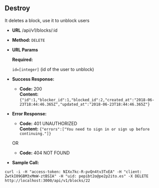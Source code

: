 **Destroy**
----
It deletes a block, use it to unblock users

* **URL**
  /api/v1/blocks/:id

* **Method:**
  `DELETE`

*  **URL Params**

   **Required:**

   `id=[integer]` (id of the user to unblock)

* **Success Response:**

  * **Code:** 200 <br />
    **Content:** `{"id":1,"blocker_id":1,"blocked_id":2,"created_at":"2018-06-23T18:44:46.365Z","updated_at":"2018-06-23T18:44:46.365Z"}`

* **Error Response:**

  * **Code:** 401 UNAUTHORIZED <br />
    **Content:** `{"errors":["You need to sign in or sign up before continuing."]}`

  OR

  * **Code:** 404 NOT FOUND <br />

* **Sample Call:**

```
curl -i -H "access-token: NIXx7kc-R-pvQn4tv3TxEA" -H "client: ZwtkI09GBM3xMmW-ztBSIA" -H "uid: pepibt2o@pe2p2ito.es" -X DELETE http://localhost:3000/api/v1/blocks/22
```
